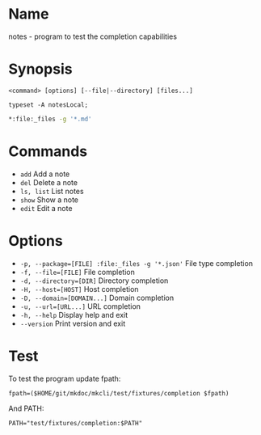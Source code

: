 # Name

notes - program to test the completion capabilities

# Synopsis

```
<command> [options] [--file|--directory] [files...]
```

```zsh-locals
typeset -A notesLocal;
```

```zsh
*:file:_files -g '*.md'
```

# Commands

* `add` Add a note
* `del` Delete a note
* `ls, list` List notes
* `show` Show a note
* `edit` Edit a note

# Options

* `-p, --package=[FILE] :file:_files -g '*.json'` File type completion
* `-f, --file=[FILE]` File completion
* `-d, --directory=[DIR]` Directory completion
* `-H, --host=[HOST]` Host completion
* `-D, --domain=[DOMAIN...]` Domain completion
* `-u, --url=[URL...]` URL completion
* `-h, --help` Display help and exit
* `--version` Print version and exit

# Test

To test the program update fpath:

```
fpath=($HOME/git/mkdoc/mkcli/test/fixtures/completion $fpath)
```

And PATH:

```
PATH="test/fixtures/completion:$PATH"
```
